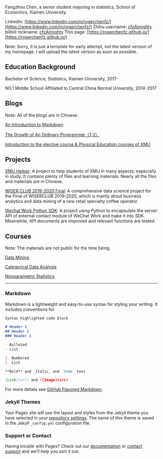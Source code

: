Fangzhou Chen, a senior student majoring in statistics, School of Economics, Xiamen University.

LinkedIn: [https://www.linkedin.com/in/rogerchenfz/](https://www.linkedin.com/in/rogerchenfz/)
Zhihu username: [cfzAlmighty](https://www.zhihu.com/people/cfzalmighty)
bilibili nickname: [cfzAlmighty](https://space.bilibili.com/245965195)
This page: [https://rogerchenfz.github.io/](https://rogerchenfz.github.io/)

Note: Sorry, it is just a template for early attempt, not the latest version of my homepage. I will upload the latest version as soon as possible.

## Education Background

Bachelor of Science, Statistics, Xiamen University, 2017-

NO.1 Middle School Affiliated to Central China Normal University, 2014-2017

## Blogs

Note: All of the blogs are in Chinese.

[An Introduction to Markdown](https://zhuanlan.zhihu.com/p/261016461)

[The Growth of An Ordinary Programmer（1-2）](https://zhuanlan.zhihu.com/p/268331645)

[Introduction to the elective course & Physical Education courses of XMU](https://www.zhihu.com/column/c_1217834639357956096)

## Projects

[XMU Helper](https://github.com/rogerchenfz/XMU-Helper): A project to help students of XMU in many aspects, especially in study. It contains plenty of files and learning materials. Nearly all the files and materials are in Chinese.

[WISER CLUB 2019-2020 Final](https://github.com/rogerchenfz/WISER-CLUB): A comprehensive data science project for the Final of WISERCLUB 2019-2020, which is mainly about business analytics and data mining of a new retail specialty coffee operator.

[Wechat Work Python SDK](https://github.com/rogerchenfz/wechatwork-sdk-py): A project using Python to encapsulate the server API of external contact module of WeChat Work and make it into SDK. Meanwhile, API documents are improved and relevant functions are tested. 

## Courses

Note: The materials are not public for the time being.

[Data Mining](https://github.com/rogerchenfz/statistics-courses/tree/master/Data%20Mining)

[Categorical Data Analysis](https://github.com/rogerchenfz/statistics-courses/tree/master/Categorical%20Data%20Analysis)

[Nonparametric Statistics](https://github.com/rogerchenfz/statistics-courses/tree/master/Nonparametric%20Statistics)

------

### Markdown

Markdown is a lightweight and easy-to-use syntax for styling your writing. It includes conventions for


```markdown
Syntax highlighted code block

# Header 1
## Header 2
### Header 3

- Bulleted
- List

1. Numbered
2. List

**Bold** and _Italic_ and `Code` text

[Link](url) and ![Image](src)
```

For more details see [GitHub Flavored Markdown](https://guides.github.com/features/mastering-markdown/).

### Jekyll Themes

Your Pages site will use the layout and styles from the Jekyll theme you have selected in your [repository settings](https://github.com/rogerchenfz/rogerchenfz.github.io/settings). The name of this theme is saved in the Jekyll `_config.yml` configuration file.

### Support or Contact

Having trouble with Pages? Check out our [documentation](https://docs.github.com/categories/github-pages-basics/) or [contact support](https://github.com/contact) and we’ll help you sort it out.
